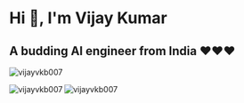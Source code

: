 # Hi 👋, I'm Vijay Kumar
## A budding AI engineer from India ❤️❤️❤️

<p align="left"> <img src="https://komarev.com/ghpvc/?username=vijayvkb007&label=Profile%20views&color=0e75b6&style=flat" alt="vijayvkb007" /> </p>

<p align="left">
</p>
<p><img align="left" src="https://github-readme-stats.vercel.app/api/top-langs?username=vijayvkb007&show_icons=true&locale=en&layout=compact" alt="vijayvkb007" /></p>

<p>&nbsp;<img align="left" src="https://github-readme-stats.vercel.app/api?username=vijayvkb007&show_icons=true&locale=en" alt="vijayvkb007" /></p>
